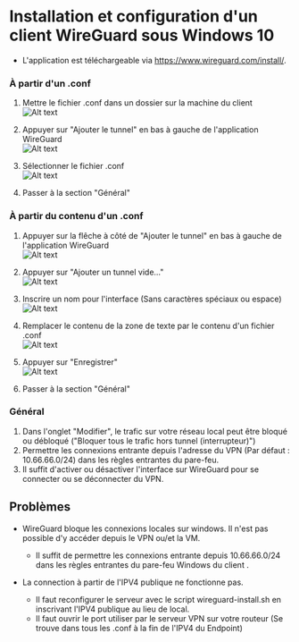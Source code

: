 # Installation et configuration d'un client WireGuard sous Windows 10
*	L'application est téléchargeable via https://www.wireguard.com/install/.

### À partir d'un .conf
1.	Mettre le fichier .conf dans un dossier sur la machine du client   
![Alt text](Captures/Capture1-1.bmp?raw=true)

2.	Appuyer sur "Ajouter le tunnel" en bas à gauche de l'application WireGuard   
![Alt text](Captures/Capture1-2.bmp?raw=true)

3.	Sélectionner le fichier .conf   
![Alt text](Captures/Capture1-3.bmp?raw=true)

4.	Passer à la section "Général"

### À partir du contenu d'un .conf
1.	Appuyer sur la flêche à côté de "Ajouter le tunnel" en bas à gauche de l'application WireGuard   
![Alt text](Captures/Capture2-1.bmp?raw=true)

2.	Appuyer sur "Ajouter un tunnel vide..."   
![Alt text](Captures/Capture2-2.bmp?raw=true)

3.	Inscrire un nom pour l'interface (Sans caractères spéciaux ou espace)   
![Alt text](Captures/Capture2-3.bmp?raw=true)

4.	Remplacer le contenu de la zone de texte par le contenu d'un fichier .conf   
![Alt text](Captures/Capture2-4.bmp?raw=true)

5.	Appuyer sur "Enregistrer"   
![Alt text](Captures/Capture2-5.bmp?raw=true)

6.	Passer à la section "Général"

### Général
1.	Dans l'onglet "Modifier", le trafic sur votre réseau local peut être bloqué ou débloqué ("Bloquer tous le trafic hors tunnel (interrupteur)")
2. 	Permettre les connexions entrante depuis l'adresse du VPN (Par défaut : 10.66.66.0/24) dans les règles entrantes du pare-feu.
3.	Il suffit d'activer ou désactiver l'interface sur WireGuard pour se connecter ou se déconnecter du VPN.
	
## Problèmes
*	WireGuard bloque les connexions locales sur windows. Il n'est pas possible d'y accéder depuis le VPN ou/et la VM.
	*	Il suffit de permettre les connexions entrante depuis 10.66.66.0/24 dans les règles entrantes du pare-feu Windows du client .
	
*	La connection à partir de l'IPV4 publique ne fonctionne pas.
	*	Il faut reconfigurer le serveur avec le script wireguard-install.sh en inscrivant l'IPV4 publique au lieu de local.
	*	Il faut ouvrir le port utiliser par le serveur VPN sur votre routeur (Se trouve dans tous les .conf à la fin de l'IPV4 du Endpoint)